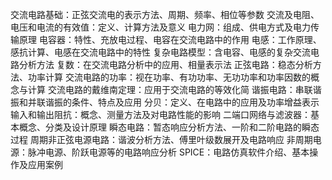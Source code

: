 交流电路基础：正弦交流电的表示方法、周期、频率、相位等参数
交流及电阻、电压和电流的有效值：定义、计算方法及意义
电力网：组成、供电方式及电力传输原理
电容器：特性、充放电过程、电容在交流电路中的作用
电感：工作原理、感抗计算、电感在交流电路中的特性
复杂电路模型：含电容、电感的复杂交流电路分析方法
复数：在交流电路分析中的应用、相量表示法
正弦电路：稳态分析方法、功率计算
交流电路的功率：视在功率、有功功率、无功功率和功率因数的概念与计算
交流电路的戴维南定理：应用于交流电路的等效化简
谐振电路：串联谐振和并联谐振的条件、特点及应用
分贝：定义、在电路中的应用及功率增益表示
输入和输出阻抗：概念、测量方法及对电路性能的影响
二端口网络与滤波器：基本概念、分类及设计原理
瞬态电路：暂态响应分析方法、一阶和二阶电路的瞬态过程
周期非正弦电源电路：谐波分析方法、傅里叶级数展开及电路响应
非周期电源：脉冲电源、阶跃电源等的电路响应分析
SPICE：电路仿真软件介绍、基本操作及应用案例
